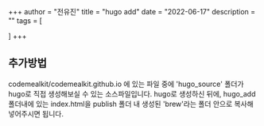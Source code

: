 +++
author = "전유진"
title = "hugo add"
date = "2022-06-17"
description = ""
tags = [

]
+++



## 추가방법

codemealkit/codemealkit.github.io 에 있는 파일 중에 'hugo_source' 폴더가 hugo로 직접 생성해보실 수 있는 소스파일입니다. 
hugo로 생성하신 뒤에, hugo_add 폴더내에 있는 index.html을 publish 폴더 내 생성된 'brew'라는 폴더 안으로 복사해 넣어주시면 됩니다. 

